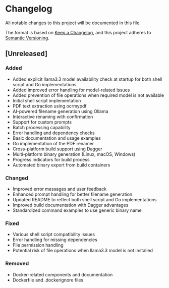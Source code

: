 # Changelog

All notable changes to this project will be documented in this file.

The format is based on [Keep a Changelog](https://keepachangelog.com/en/1.1.0/),
and this project adheres to [Semantic Versioning](https://semver.org/spec/v2.0.0.html).

## [Unreleased]

### Added
- Added explicit llama3.3 model availability check at startup for both shell script and Go implementations
- Added improved error handling for model-related issues
- Added prevention of file operations when required model is not available
- Initial shell script implementation
- PDF text extraction using ocrmypdf
- AI-powered filename generation using Ollama
- Interactive renaming with confirmation
- Support for custom prompts
- Batch processing capability
- Error handling and dependency checks
- Basic documentation and usage examples
- Go implementation of the PDF renamer
- Cross-platform build support using Dagger
- Multi-platform binary generation (Linux, macOS, Windows)
- Progress indicators for build process
- Automated binary export from build containers

### Changed
- Improved error messages and user feedback
- Enhanced prompt handling for better filename generation
- Updated README to reflect both shell script and Go implementations
- Improved build documentation with Dagger advantages
- Standardized command examples to use generic binary name

### Fixed
- Various shell script compatibility issues
- Error handling for missing dependencies
- File permission handling
- Potential risk of file operations when llama3.3 model is not installed

### Removed
- Docker-related components and documentation
- Dockerfile and .dockerignore files
